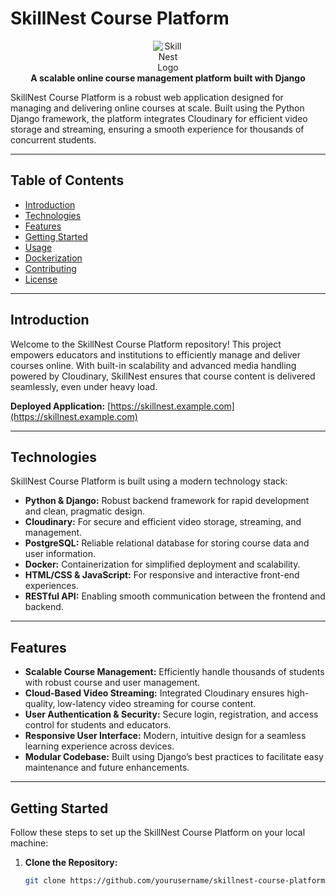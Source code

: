 # SkillNest Course Platform

<p align="center">
  <img src="assets/skillnest-logo.png" alt="SkillNest Logo" style="max-width: 3rem;">
  <br>
  <strong>A scalable online course management platform built with Django</strong>
</p>

SkillNest Course Platform is a robust web application designed for managing and delivering online courses at scale. Built using the Python Django framework, the platform integrates Cloudinary for efficient video storage and streaming, ensuring a smooth experience for thousands of concurrent students.

---

## Table of Contents

- [Introduction](#introduction)
- [Technologies](#technologies)
- [Features](#features)
- [Getting Started](#getting-started)
- [Usage](#usage)
- [Dockerization](#dockerization)
- [Contributing](#contributing)
- [License](#license)

---

## Introduction

Welcome to the SkillNest Course Platform repository! This project empowers educators and institutions to efficiently manage and deliver courses online. With built-in scalability and advanced media handling powered by Cloudinary, SkillNest ensures that course content is delivered seamlessly, even under heavy load.

**Deployed Application:** [https://skillnest.example.com](https://skillnest.example.com)

---

## Technologies

SkillNest Course Platform is built using a modern technology stack:
- **Python & Django:** Robust backend framework for rapid development and clean, pragmatic design.
- **Cloudinary:** For secure and efficient video storage, streaming, and management.
- **PostgreSQL:** Reliable relational database for storing course data and user information.
- **Docker:** Containerization for simplified deployment and scalability.
- **HTML/CSS & JavaScript:** For responsive and interactive front-end experiences.
- **RESTful API:** Enabling smooth communication between the frontend and backend.

---

## Features

- **Scalable Course Management:** Efficiently handle thousands of students with robust course and user management.
- **Cloud-Based Video Streaming:** Integrated Cloudinary ensures high-quality, low-latency video streaming for course content.
- **User Authentication & Security:** Secure login, registration, and access control for students and educators.
- **Responsive User Interface:** Modern, intuitive design for a seamless learning experience across devices.
- **Modular Codebase:** Built using Django’s best practices to facilitate easy maintenance and future enhancements.

---

## Getting Started

Follow these steps to set up the SkillNest Course Platform on your local machine:

1. **Clone the Repository:**
   ```bash
   git clone https://github.com/yourusername/skillnest-course-platform.git

